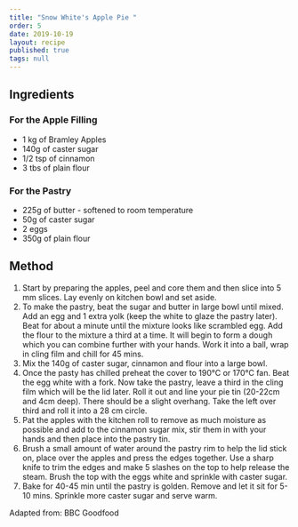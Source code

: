 ```yaml
---
title: "Snow White's Apple Pie "
order: 5
date: 2019-10-19
layout: recipe
published: true
tags: null
---
```

## Ingredients

### For the Apple Filling

* 1 kg of Bramley Apples
* 140g of caster sugar 
* 1/2 tsp of cinnamon
* 3 tbs of plain flour 

### For the Pastry 

* 225g of butter - softened to room temperature 
* 50g of caster sugar 
* 2 eggs 
* 350g of plain flour 

## Method 

1. Start by preparing the apples, peel and core them and then slice into 5 mm slices. Lay evenly on kitchen bowl and set aside.
2. To make the pastry, beat the sugar and butter in large bowl until mixed. Add an egg and 1 extra yolk (keep the white to glaze the pastry later). Beat for about a minute until the mixture looks like scrambled egg. Add the flour to the mixture a third at a time. It will begin to form a dough which you can combine further with your hands. Work it into a ball, wrap in cling film and chill for 45 mins. 
3. Mix the 140g of caster sugar, cinnamon and flour into a large bowl. 
4. Once the pasty has chilled preheat the cover to 190°C or 170°C fan. Beat the egg white with a fork. Now take the pastry, leave a third in the cling film which will be the lid later. Roll it out and line your pie tin (20-22cm and 4cm deep). There should be a slight overhang. Take the left over third and roll it into a 28 cm circle. 
5. Pat the apples with the kitchen roll to remove as much moisture as possible and add to the cinnamon sugar mix, stir them in with your hands and then place into the pastry tin. 
6. Brush a small amount of water around the pastry rim to help the lid stick on, place over the apples and press the edges together. Use a sharp knife to trim the edges and make 5 slashes on the top to help release the steam. Brush the top with the eggs white and sprinkle with caster sugar. 
7. Bake for 40-45 min until the pastry is golden. Remove and let it sit for 5-10 mins. Sprinkle more caster sugar and serve warm.

Adapted from: BBC Goodfood